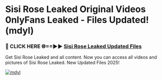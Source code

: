 # Sisi Rose Leaked Original Videos 0nlyFans Leaked - Files Updated! (mdyl)

<h3>🔴 CLICK HERE 🌐==►► <a href="https://tinyurl.com/3hn5wdd3" rel="nofollow">Sisi Rose Leaked Updated Files</a></h3>

Get Sisi Rose Leaked and all content. Now you can access all videos and pictures of Sisi Rose Leaked. New Updated Files 2025!

[![mdyl](https://i.imgur.com/4HnBqBT.gif)](https://tinyurl.com/3hn5wdd3)
